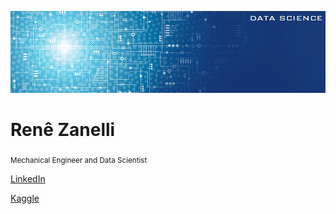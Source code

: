 
<p align="center">
  <img src="banner1.jpg" >
</p>

# Renê Zanelli
<sub>Mechanical Engineer and Data Scientist</sub>

[LinkedIn](https://www.linkedin.com/in/renezanelli) </p>
[Kaggle](https://www.kaggle.com/renzanelli)

